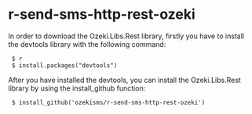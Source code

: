 # r-send-sms-http-rest-ozeki

In order to download the Ozeki.Libs.Rest library, firstly you have to install the devtools library with the following command:

```
 $ r
 $ install.packages("devtools")
```

After you have installed the devtools, you can install the Ozeki.Libs.Rest library by using the install_github function:


```
 $ install_github('ozekisms/r-send-sms-http-rest-ozeki')
```
